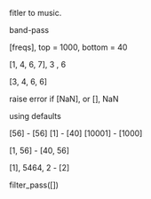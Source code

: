 fitler to music. 

band-pass

[freqs], top = 1000, bottom = 40

[1, 4, 6, 7], 3 , 6

[3, 4, 6, 6]

raise error if [NaN], or [], NaN

using defaults

[56] - [56]
[1] - [40]
[10001] - [1000]

[1, 56] - [40, 56]

[1], 5464, 2 - [2]

filter_pass([])
